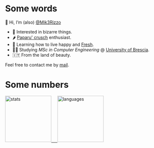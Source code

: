 <!---
Mik3Rizzo/Mik3Rizzo is a ✨ special ✨ repository because its `README.md` (this file) appears on your GitHub profile.
You can click the Preview link to take a look at your changes.
--->
# Some words

👋 Hi, I’m (also) [@Mik3Rizzo](https://github.com/Mik3Rizzo)

- 👀 Interested in bizarre things.
- 🌶  [Paparu' crusch](https://en.wikipedia.org/wiki/Peperone_crusco) enthusiast.
- 🌱 Learning how to live happy and [Fresh](https://www.instagram.com/fresh.theitaliantrash/).
- 👨‍💻 Studying *MSc in Computer Engineering* @ [University of Brescia](https://en.wikipedia.org/wiki/University_of_Brescia).
- 🇮🇹 From the land of beauty.

Feel free to contact me by [mail](mailto:m.rizzo006@studenti.unibs.it).


# Some numbers

<a href="#">
  <img alt="stats" height=150 src="https://github-readme-stats-jekx8ip2t-mik3rizzo.vercel.app/api?username=Mik3Rizzo&custom_title=Stats&hide=prs&hide_rank=true&count_private=true&include_all_commits=false&show_icons=true&theme=dark&bg_color=0d1117&border_color=30363d" />
  &nbsp&nbsp&nbsp
  <img alt="languages" height=150 src="https://github-readme-stats-jekx8ip2t-mik3rizzo.vercel.app/api/top-langs/?username=Mik3Rizzo&langs_count=4&layout=compact&theme=dark&bg_color=0d1117&border_color=30363d" />
</a>
